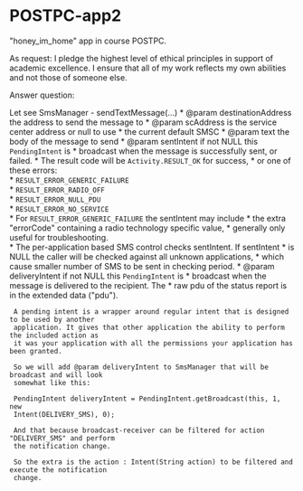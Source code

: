 # POSTPC-app2

"honey_im_home" app in course POSTPC.

As request:
I pledge the highest level of ethical principles in support of academic excellence.
I ensure that all of my work reflects my own abilities and not those of someone else.

Answer question:

Let see SmsManager - sendTextMessage(...)
     * @param destinationAddress the address to send the message to
     * @param scAddress is the service center address or null to use
     *  the current default SMSC
     * @param text the body of the message to send
     * @param sentIntent if not NULL this <code>PendingIntent</code> is
     *  broadcast when the message is successfully sent, or failed.
     *  The result code will be <code>Activity.RESULT_OK</code> for success,
     *  or one of these errors:<br>
     *  <code>RESULT_ERROR_GENERIC_FAILURE</code><br>
     *  <code>RESULT_ERROR_RADIO_OFF</code><br>
     *  <code>RESULT_ERROR_NULL_PDU</code><br>
     *  <code>RESULT_ERROR_NO_SERVICE</code><br>
     *  For <code>RESULT_ERROR_GENERIC_FAILURE</code> the sentIntent may include
     *  the extra "errorCode" containing a radio technology specific value,
     *  generally only useful for troubleshooting.<br>
     *  The per-application based SMS control checks sentIntent. If sentIntent
     *  is NULL the caller will be checked against all unknown applications,
     *  which cause smaller number of SMS to be sent in checking period.
     * @param deliveryIntent if not NULL this <code>PendingIntent</code> is
     *  broadcast when the message is delivered to the recipient.  The
     *  raw pdu of the status report is in the extended data ("pdu").

     A pending intent is a wrapper around regular intent that is designed to be used by another
     application. It gives that other application the ability to perform the included action as
     it was your application with all the permissions your application has been granted.

     So we will add @param deliveryIntent to SmsManager that will be broadcast and will look
     somewhat like this:

     PendingIntent deliveryIntent = PendingIntent.getBroadcast(this, 1, new
     Intent(DELIVERY_SMS), 0);

     And that because broadcast-receiver can be filtered for action "DELIVERY_SMS" and perform
     the notification change.

     So the extra is the action : Intent(String action) to be filtered and execute the notification
     change.